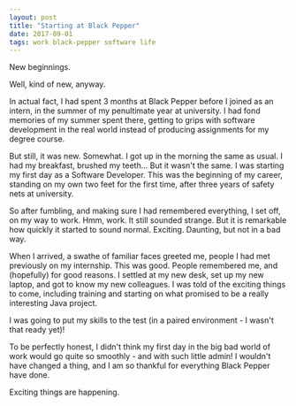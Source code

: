 ```yaml
---
layout: post
title: "Starting at Black Pepper"
date: 2017-09-01
tags: work black-pepper software life
---
```

New beginnings.

Well, kind of new, anyway.

In actual fact, I had spent 3 months at Black Pepper before I joined as an intern, in the summer of my penultimate year at university. I had fond memories of my summer spent there, getting to grips with software development in the real world instead of producing assignments for my degree course.

But still, it was new. Somewhat. I got up in the morning the same as usual. I had my breakfast, brushed my teeth... But it wasn't the same. I was starting my first day as a Software Developer. This was the beginning of my career, standing on my own two feet for the first time, after three years of safety nets at university.

So after fumbling, and making sure I had remembered everything, I set off, on my way to work. Hmm, work. It still sounded strange. But it is remarkable how quickly it started to sound normal. Exciting. Daunting, but not in a bad way.

When I arrived, a swathe of familiar faces greeted me, people I had met previously on my internship. This was good. People remembered me, and (hopefully) for good reasons. I settled at my new desk, set up my new laptop, and got to know my new colleagues. I was told of the exciting things to come, including training and starting on what promised to be a really interesting Java project.

I was going to put my skills to the test (in a paired environment - I wasn't that ready yet)!

To be perfectly honest, I didn't think my first day in the big bad world of work would go quite so smoothly - and with such little admin! I wouldn't have changed a thing, and I am so thankful for everything Black Pepper have done. 

Exciting things are happening.
